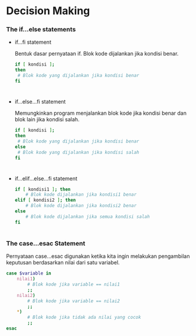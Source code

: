 # Decision Making
### The if...else statements
- if...fi statement
    
    Bentuk dasar pernyataan if. Blok kode dijalankan jika kondisi benar.
    ```sh
    if [ kondisi ]; 
    then
     # Blok kode yang dijalankan jika kondisi benar
    fi
    ```
#
- if...else...fi statement
    
    Memungkinkan program menjalankan blok kode jika kondisi benar dan blok lain jika kondisi salah.
    ```sh
    if [ kondisi ]; 
    then
     # Blok kode yang dijalankan jika kondisi benar
    else
     # Blok kode yang dijalankan jika kondisi salah
    fi
    ```
#
- if...elif...else...fi statement
    ```sh
    if [ kondisi1 ]; then
        # Blok kode dijalankan jika kondisi1 benar
    elif [ kondisi2 ]; then
        # Blok kode dijalankan jika kondisi2 benar
    else
        # Blok kode dijalankan jika semua kondisi salah
    fi
    ```
#
### The case...esac Statement
Pernyataan case...esac digunakan ketika kita ingin melakukan pengambilan keputusan berdasarkan nilai dari satu variabel. 
```sh
case $variable in
    nilai1)
        # Blok kode jika variable == nilai1
        ;;
    nilai2)
        # Blok kode jika variable == nilai2
        ;;
    *)
        # Blok kode jika tidak ada nilai yang cocok
        ;;
esac
```